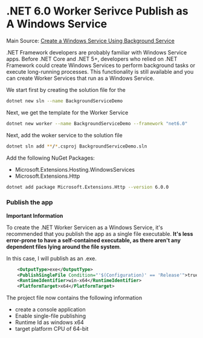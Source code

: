 # .NET 6.0 Worker Serivce Publish as A Windows Service
Main Source: [Create a Windows Service Using Background Service](https://docs.microsoft.com/en-us/dotnet/core/extensions/windows-service)

.NET Framework developers are probably familiar with Windows Service apps. Before .NET Core and .NET 5+, developers who relied on .NET Framework could create Windows Services to perform background tasks or execute long-running processes. This functionality is still available and you can create Worker Services that run as a Windows Service.

We start first by creating the solution file for the 
```bash 
dotnet new sln --name BackgroundServiceDemo
```
Next, we get the template for the Worker Service 
```bash 
dotnet new worker --name BackgroundServiceDemo --framework "net6.0"
```
Next, add the woker service to the solution file 
```bash 
dotnet sln add **/*.csproj BackgroundServiceDemo.sln
```

Add the following NuGet Packages: 
* Microsoft.Extensions.Hosting.WindowsServices
* Microsoft.Extensions.Http 
```bash
dotnet add package Microsoft.Extensions.Http --version 6.0.0
```

### Publish the app 
**Important Information**

To create the .NET Worker Servicen as a Windows Service, it's recommended that you publish the app as a single file executable. **It's less error-prone to have a self-contained executable, as there aren't any dependent files lying around the file system**. 

In this case, I will publish as an .exe. 

```xml
    <OutputType>exe</OutputType>
    <PublishSingleFile Condition="'$(Configuration)' == 'Release'">true</PublishSingleFile>
    <RuntimeIdentifier>win-x64</RuntimeIdentifier>
    <PlatformTarget>x64</PlatformTarget>
```

The project file now contains the following information
* create a console application 
* Enable single-file publishing 
* Runtime Id as windows x64 
* target platform CPU of 64-bit


